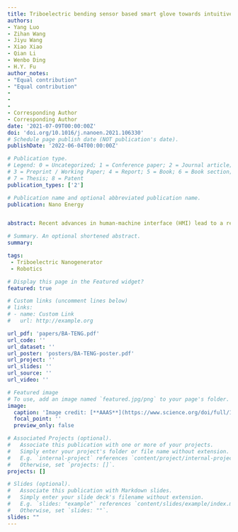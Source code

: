 ```yaml
---
title: Triboelectric bending sensor based smart glove towards intuitive multi-dimensional human-machine interfaces
authors: 
- Yang Luo
- Zihan Wang
- Jiyu Wang
- Xiao Xiao
- Qian Li
- Wenbo Ding
- H.Y. Fu
author_notes:
- "Equal contribution"
- "Equal contribution"
-
-
-
- Corresponding Author
- Corresponding Author
date: '2021-07-09T00:00:00Z'
doi: 'doi.org/10.1016/j.nanoen.2021.106330'
# Schedule page publish date (NOT publication's date).
publishDate: '2022-06-04T00:00:00Z'

# Publication type.
# Legend: 0 = Uncategorized; 1 = Conference paper; 2 = Journal article;
# 3 = Preprint / Working Paper; 4 = Report; 5 = Book; 6 = Book section;
# 7 = Thesis; 8 = Patent
publication_types: ['2']

# Publication name and optional abbreviated publication name.
publication: Nano Energy


abstract: Recent advances in human-machine interface (HMI) lead to a renewed interest in creating intuitive and immersive interaction. Here, we designed a simple-structured and high-resolution bending angle triboelectric sensor named bending-angle triboelectric nanogenerator (BA-TENG) to construct a glove-based multi-dimen- sional HMI. With the assistance of a customized print circuit board (PCB), the glove-based HMI exhibits high sensitivity and low crosstalk in real-time multi-channel finger motion sensing. The signal-to-noise ratio (SNR) is improved by 19.36 dB. By systematically extracting and analyzing the multi-dimensional signal features of the BA-TENG, intuitive multi-dimensional HMIs were realized for smart-home, advanced robotic control, and a virtual keyboard with user recognition functionality. The classification accuracy of the virtual keyboard for seven users reached 93.1% by leveraging the advanced machine learning technique. The proposed BA-TENG-based smart glove reveals its potential as a solution for minimalist-design and intuitive multi-dimensional HMI, promising in diversified areas, including the Internet of things (IoT), assistive technology, and intelligent recognition systems.

# Summary. An optional shortened abstract.
summary: 

tags:
 - Triboelectric Nanogenerator
 - Robotics

# Display this page in the Featured widget?
featured: true

# Custom links (uncomment lines below)
# links:
# - name: Custom Link
#   url: http://example.org

url_pdf: 'papers/BA-TENG.pdf'
url_code: ''
url_dataset: ''
url_poster: 'posters/BA-TENG-poster.pdf'
url_project: ''
url_slides: ''
url_source: ''
url_video: ''

# Featured image
# To use, add an image named `featured.jpg/png` to your page's folder.
image:
  caption: 'Image credit: [**AAAS**](https://www.science.org/doi/full/10.1126/sciadv.abl3742)'
  focal_point: ''
  preview_only: false

# Associated Projects (optional).
#   Associate this publication with one or more of your projects.
#   Simply enter your project's folder or file name without extension.
#   E.g. `internal-project` references `content/project/internal-project/index.md`.
#   Otherwise, set `projects: []`.
projects: []

# Slides (optional).
#   Associate this publication with Markdown slides.
#   Simply enter your slide deck's filename without extension.
#   E.g. `slides: "example"` references `content/slides/example/index.md`.
#   Otherwise, set `slides: ""`.
slides: ""
---
```

